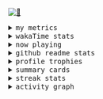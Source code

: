 [![🐙](https://hits.seeyoufarm.com/api/count/incr/badge.svg?url=https%3A%2F%2Fgithub.com%2Fktnkk%2Fhit-counter&count_bg=%23070707&title_bg=%23070707&icon=&icon_color=%23E7E7E7&title=visitors&edge_flat=true)](https://hits.seeyoufarm.com)

<details>
  <summary> <samp>my metrics</samp></summary>
  
  <br>
  
 ![🐳](https://github.com/kkhys/kkhys/blob/main/github-metrics.svg)
  
  ***
</details>

<details>
  <summary> <samp>wakaTime stats</samp></summary>
  
  <br>
  
<!--START_SECTION:waka-->
![Code Time](http://img.shields.io/badge/Code%20Time-2%2C111%20hrs%2020%20mins-blue)

**🐱 My GitHub Data** 

> 📦 4.9 MB Used in GitHub's Storage 
 > 
> 🏆 1,317 Contributions in the Year 2023
 > 
> 💼 Opted to Hire
 > 
> 📜 9 Public Repositories 
 > 
> 🔑 23 Private Repositories 
 > 
**I'm an Early 🐤** 

```text
🌞 Morning                4481 commits        ██████████░░░░░░░░░░░░░░░   38.04 % 
🌆 Daytime                2472 commits        █████░░░░░░░░░░░░░░░░░░░░   20.99 % 
🌃 Evening                3596 commits        ████████░░░░░░░░░░░░░░░░░   30.53 % 
🌙 Night                  1230 commits        ███░░░░░░░░░░░░░░░░░░░░░░   10.44 % 
```
📅 **I'm Most Productive on Monday** 

```text
Monday                   1948 commits        ████░░░░░░░░░░░░░░░░░░░░░   16.54 % 
Tuesday                  1751 commits        ████░░░░░░░░░░░░░░░░░░░░░   14.87 % 
Wednesday                1766 commits        ████░░░░░░░░░░░░░░░░░░░░░   14.99 % 
Thursday                 1665 commits        ████░░░░░░░░░░░░░░░░░░░░░   14.14 % 
Friday                   1675 commits        ████░░░░░░░░░░░░░░░░░░░░░   14.22 % 
Saturday                 1466 commits        ███░░░░░░░░░░░░░░░░░░░░░░   12.45 % 
Sunday                   1508 commits        ███░░░░░░░░░░░░░░░░░░░░░░   12.80 % 
```


📊 **This Week I Spent My Time On** 

```text
🕑︎ Time Zone: Asia/Tokyo

💬 Programming Languages: 
Other                    46 hrs 46 mins      ███████████████████░░░░░░   74.06 % 
TypeScript               5 hrs 14 mins       ██░░░░░░░░░░░░░░░░░░░░░░░   08.29 % 
Java                     4 hrs 44 mins       ██░░░░░░░░░░░░░░░░░░░░░░░   07.50 % 
SQL                      2 hrs 12 mins       █░░░░░░░░░░░░░░░░░░░░░░░░   03.49 % 
MDX                      1 hr 13 mins        ░░░░░░░░░░░░░░░░░░░░░░░░░   01.93 % 

🔥 Editors: 
Chrome                   46 hrs 44 mins      ███████████████████░░░░░░   74.02 % 
IntelliJ                 9 hrs 42 mins       ████░░░░░░░░░░░░░░░░░░░░░   15.38 % 
WebStorm                 5 hrs 5 mins        ██░░░░░░░░░░░░░░░░░░░░░░░   08.05 % 
DataGrip                 1 hr 36 mins        █░░░░░░░░░░░░░░░░░░░░░░░░   02.55 % 

💻 Operating System: 
Mac                      63 hrs 9 mins       █████████████████████████   100.00 % 
```


 Last Updated on 2023/12/08 18:36:09 UTC
<!--END_SECTION:waka-->
  
  ***
</details>


<details>
  <summary> <samp>now playing</samp></summary>
  
  <br>
 
 [![🐟](https://spotify-github-profile.vercel.app/api/view?uid=31ryofms4dnv7mrohhepo4c4zgqu&cover_image=true&theme=default&show_offline=false&background_color=121212&bar_color=53b14f&bar_color_cover=false)](https://open.spotify.com/user/31ryofms4dnv7mrohhepo4c4zgqu)
  
  ***
</details>

<details>
  <summary> <samp>github readme stats</samp></summary>
  
  <br>
  
 <p align="left"> 
  <img alt="🐠" src="https://github-readme-stats.vercel.app/api?username=kkhys&count_private=true&show_icons=true&theme=dark&include_all_commits=true" />
  <img alt="🐟" src="https://github-readme-stats.vercel.app/api/top-langs/?username=kkhys&layout=compact&theme=dark&langs_count=10&hide=HTML,CSS,SCSS" />
</p>
  
  ***
</details>

<details>
  <summary> <samp>profile trophies</samp></summary>
  
  <br>
  
  [![🐬](https://github-profile-trophy.vercel.app/?username=kkhys&rank=SECRET,SSS,SS,S,AAA,AA,A&theme=darkhub&row=1&margin-w=10&no-bg=true)](https://github.com/ryo-ma/github-profile-trophy)
  
  ***
</details>

<details>
  <summary> <samp>summary cards</samp></summary>
  
  <br>
  
  ![🐋](https://github-profile-summary-cards.vercel.app/api/cards/profile-details?username=kkhys&theme=github_dark)
  ![🦑](https://github-profile-summary-cards.vercel.app/api/cards/repos-per-language?username=kkhys&theme=github_dark)
  ![🦭](https://github-profile-summary-cards.vercel.app/api/cards/most-commit-language?username=kkhys&theme=github_dark)
  ![🦀](https://github-profile-summary-cards.vercel.app/api/cards/stats?username=kkhys&theme=github_dark)
  ![🦈](https://github-profile-summary-cards.vercel.app/api/cards/productive-time?username=kkhys&theme=github_dark)
  
  ***
</details>

<details>
  <summary> <samp>streak stats</samp></summary>
  
  <br>
  
  [![🐠](http://github-readme-streak-stats.herokuapp.com?user=kkhys&theme=dark)](https://git.io/streak-stats)
  
  ***
</details>

<details>
  <summary> <samp>activity graph</samp></summary>
  
  <br>
  
  [![🐡](https://github-readme-activity-graph.vercel.app/graph?username=kkhys&theme=xcode)](https://github.com/ashutosh00710/github-readme-activity-graph)
  
  ***
</details>
